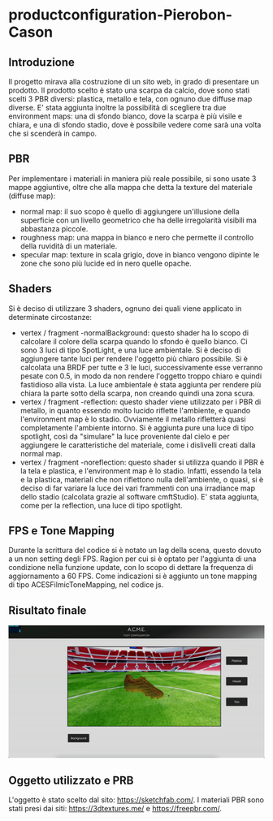 # productconfiguration-Pierobon-Cason
## Introduzione
Il progetto mirava alla costruzione di un sito web, in grado di presentare un prodotto. 
Il prodotto scelto è stato una scarpa da calcio, dove sono stati scelti 3 PBR diversi: plastica, metallo e tela, con ognuno due diffuse map diverse.
E' stata aggiunta inoltre la possibilità di scegliere tra due environment maps: una di sfondo bianco, dove la scarpa è più visile e chiara, e una di
sfondo stadio, dove è possibile vedere come sarà una volta che si scenderà in campo.
## PBR
Per implementare i materiali in maniera più reale possibile, si sono usate 3 mappe aggiuntive, 
oltre che alla mappa che detta la texture del materiale (diffuse map):
  - normal map: il suo scopo è quello di aggiungere un'illusione della superficie con un livello 
  geometrico che ha delle irregolarità visibili ma abbastanza piccole.
  - roughness map: una mappa in bianco e nero che permette il controllo della ruvidità di un materiale. 
  - specular map: texture in scala grigio, dove in bianco vengono dipinte le zone che sono più lucide ed in nero quelle opache.
## Shaders
Si è deciso di utilizzare 3 shaders, ognuno dei quali viene applicato in determinate circostanze:
  - vertex / fragment -normalBackground: questo shader ha lo scopo di calcolare il colore della scarpa quando lo sfondo è quello bianco. Ci sono 3 luci di tipo 
  SpotLight, e una luce ambientale. Si è deciso di aggiungere tante luci per rendere l'oggetto più chiaro possibile. Si è calcolata una BRDF 
  per tutte e 3 le luci, successivamente esse verranno pesate con 0.5, in modo da non rendere l'oggetto troppo chiaro e quindi fastidioso alla vista. 
  La luce ambientale è stata aggiunta per rendere più chiara la parte sotto della scarpa, non creando quindi una zona scura.
  - vertex / fragment -reflection: questo shader viene utilizzato per i PBR di metallo, in quanto essendo molto lucido riflette l'ambiente, e quando
  l'environment map è lo stadio.
  Ovviamente il metallo rifletterà quasi completamente l'ambiente intorno. Si è aggiunta pure una luce di tipo spotlight, 
  così da "simulare" la luce proveniente dal cielo e per aggiungere le caratteristiche del materiale, come i dislivelli creati dalla normal map.
  - vertex / fragment -noreflection: questo shader si utilizza quando il PBR è la tela e plastica, e l'environment map è lo stadio. Infatti, essendo 
  la tela e la plastica, materiali che non riflettono nulla dell'ambiente, o quasi, si è deciso di far variare la luce dei vari frammenti 
  con una irradiance map dello stadio (calcolata grazie al software cmftStudio). E' stata aggiunta, come per la reflection, una luce di tipo spotlight. 
## FPS e Tone Mapping
Durante la scrittura del codice si è notato un lag della scena, questo dovuto a un non setting degli FPS. Ragion per cui si è optato per l'aggiunta di
una condizione nella funzione update, con lo scopo di dettare la frequenza di aggiornamento a 60 FPS.
Come indicazioni si è aggiunto un tone mapping di tipo ACESFilmicToneMapping, nel codice js. 
## Risultato finale
![](risultatoFinale.gif)
## Oggetto utilizzato e PRB
L'oggetto è stato scelto dal sito: https://sketchfab.com/.
I materiali PBR sono stati presi dai siti: https://3dtextures.me/ e https://freepbr.com/.
